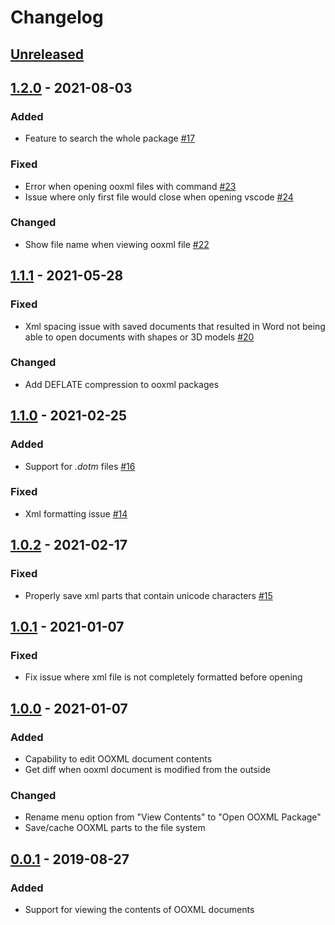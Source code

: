 # Changelog

## [Unreleased]

## [1.2.0] - 2021-08-03
### Added
- Feature to search the whole package [#17](https://github.com/yuenm18/ooxml-viewer-vscode/issues/17)

### Fixed
- Error when opening ooxml files with command [#23](https://github.com/yuenm18/ooxml-viewer-vscode/issues/23)
- Issue where only first file would close when opening vscode [#24](https://github.com/yuenm18/ooxml-viewer-vscode/issues/24)

### Changed
- Show file name when viewing ooxml file [#22](https://github.com/yuenm18/ooxml-viewer-vscode/issues/22)

## [1.1.1] - 2021-05-28
### Fixed
- Xml spacing issue with saved documents that resulted in Word not being able to open documents with shapes or 3D models [#20](https://github.com/yuenm18/ooxml-viewer-vscode/issues/20)

### Changed
- Add DEFLATE compression to ooxml packages

## [1.1.0] - 2021-02-25
### Added
- Support for *.dotm* files [#16](https://github.com/yuenm18/ooxml-viewer-vscode/issues/16)

### Fixed
- Xml formatting issue [#14](https://github.com/yuenm18/ooxml-viewer-vscode/issues/14)

## [1.0.2] - 2021-02-17
### Fixed
- Properly save xml parts that contain unicode characters [#15](https://github.com/yuenm18/ooxml-viewer-vscode/issues/15)

## [1.0.1] - 2021-01-07
### Fixed
- Fix issue where xml file is not completely formatted before opening

## [1.0.0] - 2021-01-07
### Added
- Capability to edit OOXML document contents
- Get diff when ooxml document is modified from the outside

### Changed
- Rename menu option from "View Contents" to "Open OOXML Package"
- Save/cache OOXML parts to the file system

## [0.0.1] - 2019-08-27
### Added
- Support for viewing the contents of OOXML documents

[Unreleased]: https://github.com/yuenm18/ooxml-viewer-vscode/compare/v1.2.0...HEAD
[1.2.0]: https://github.com/yuenm18/ooxml-viewer-vscode/compare/v1.1.1...v1.2.0
[1.1.1]: https://github.com/yuenm18/ooxml-viewer-vscode/compare/v1.1.0...v1.1.1
[1.1.0]: https://github.com/yuenm18/ooxml-viewer-vscode/compare/v1.0.2...v1.1.0
[1.0.2]: https://github.com/yuenm18/ooxml-viewer-vscode/compare/v1.0.1...v1.0.2
[1.0.1]: https://github.com/yuenm18/ooxml-viewer-vscode/compare/v1.0.0...v1.0.1
[1.0.0]: https://github.com/yuenm18/ooxml-viewer-vscode/compare/v0.0.1...v1.0.0
[0.0.1]: https://github.com/yuenm18/ooxml-viewer-vscode/releases/tag/v0.0.1